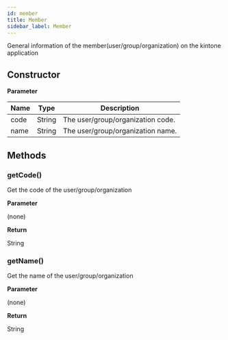 ```yaml
---
id: member
title: Member
sidebar_label: Member
---
```


General information of the member(user/group/organization) on the kintone application


## Constructor

**Parameter**

| Name| Type| Description |
| --- | --- | --- |
| code | String | The user/group/organization code.
| name | String | The user/group/organization name.

## Methods

### getCode()

Get the code of the user/group/organization

**Parameter**

(none)

**Return**

String

### getName()

Get the name of the user/group/organization

**Parameter**

(none)

**Return**

String